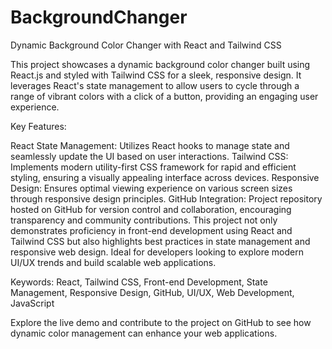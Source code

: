 # BackgroundChanger
Dynamic Background Color Changer with React and Tailwind CSS

This project showcases a dynamic background color changer built using React.js and styled with Tailwind CSS for a sleek, responsive design. It leverages React's state management to allow users to cycle through a range of vibrant colors with a click of a button, providing an engaging user experience.

Key Features:

React State Management: Utilizes React hooks to manage state and seamlessly update the UI based on user interactions.
Tailwind CSS: Implements modern utility-first CSS framework for rapid and efficient styling, ensuring a visually appealing interface across devices.
Responsive Design: Ensures optimal viewing experience on various screen sizes through responsive design principles.
GitHub Integration: Project repository hosted on GitHub for version control and collaboration, encouraging transparency and community contributions.
This project not only demonstrates proficiency in front-end development using React and Tailwind CSS but also highlights best practices in state management and responsive web design. Ideal for developers looking to explore modern UI/UX trends and build scalable web applications.

Keywords: React, Tailwind CSS, Front-end Development, State Management, Responsive Design, GitHub, UI/UX, Web Development, JavaScript

Explore the live demo and contribute to the project on GitHub to see how dynamic color management can enhance your web applications.

